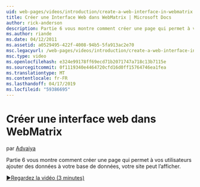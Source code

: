 ```yaml
---
uid: web-pages/videos/introduction/create-a-web-interface-in-webmatrix
title: Créer une Interface Web dans WebMatrix | Microsoft Docs
author: rick-anderson
description: Partie 6 vous montre comment créer une page qui permet à vos utilisateurs ajouter des données à votre base de données, votre site peut l’afficher.
ms.author: riande
ms.date: 04/12/2011
ms.assetid: a0529495-422f-4008-94b5-5fa913ac2e70
msc.legacyurl: /web-pages/videos/introduction/create-a-web-interface-in-webmatrix
msc.type: video
ms.openlocfilehash: e324e99178ff69ecd71b2071747a718c13b7115e
ms.sourcegitcommit: 0f1119340e4464720cfd16d0ff15764746ea1fea
ms.translationtype: MT
ms.contentlocale: fr-FR
ms.lasthandoff: 04/17/2019
ms.locfileid: "59386695"
---
```

# <a name="create-a-web-interface-in-webmatrix"></a>Créer une interface web dans WebMatrix

par [Advaiya](https://twitter.com/Advaiyasolns)

Partie 6 vous montre comment créer une page qui permet à vos utilisateurs ajouter des données à votre base de données, votre site peut l’afficher.

[&#9654;Regardez la vidéo (3 minutes)](https://channel9.msdn.com/Blogs/ASP-NET-Site-Videos/create-a-web-interface-in-webmatrix)
